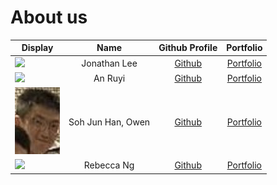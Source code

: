 # About us

Display | Name | Github Profile | Portfolio 
--------|:----:|:--------------:|:---------:
![](https://via.placeholder.com/100.png?text=Photo) | Jonathan Lee | [Github](https://github.com/wutdequack/tp) | [Portfolio](team/wutdequack.md)
![](https://via.placeholder.com/100.png?text=Photo) | An Ruyi | [Github](https://github.com/ruyian) | [Portfolio](team/ruyian.md)
![](team/img/owen_soh.jpg) | Soh Jun Han, Owen | [Github](https://github.com/owensoh/tp) | [Portfolio](team/owensoh.md)
![](https://via.placeholder.com/100.png?text=Photo) | Rebecca Ng | [Github](https://github.com/nguyin) | [Portfolio](team/nguyin.md)

